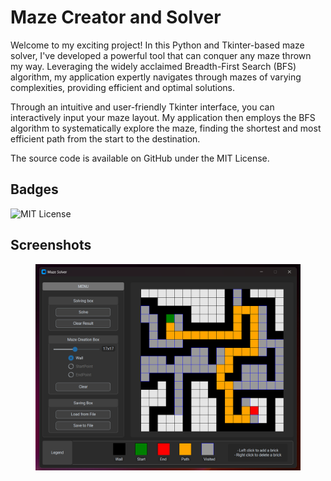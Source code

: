# Maze Creator and Solver

Welcome to my exciting project! In this Python and Tkinter-based maze solver, I've developed a powerful tool that can conquer any maze thrown my way. Leveraging the widely acclaimed Breadth-First Search (BFS) algorithm, my application expertly navigates through mazes of varying complexities, providing efficient and optimal solutions.

Through an intuitive and user-friendly Tkinter interface, you can interactively input your maze layout. My application then employs the BFS algorithm to systematically explore the maze, finding the shortest and most efficient path from the start to the destination.

The source code is available on GitHub under the MIT License.


## Badges

![MIT License](https://img.shields.io/github/license/othneildrew/Best-README-Template.svg?style=for-the-badge)


## Screenshots

<figure><img src="resources/screen.png" alt=""></figure>
